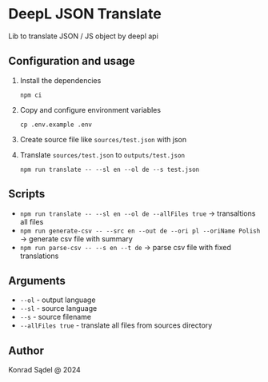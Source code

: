 # DeepL JSON Translate
Lib to translate JSON / JS object by deepl api

## Configuration and usage
1. Install the dependencies
    ```shell
    npm ci
    ```

1. Copy and configure environment variables
    ```shell
    cp .env.example .env
    ```

1. Create source file like `sources/test.json` with json

1. Translate `sources/test.json` to `outputs/test.json`
    ```shell
    npm run translate -- --sl en --ol de --s test.json
    ```

## Scripts
- `npm run translate -- --sl en --ol de --allFiles true` -> transaltions all files
- `npm run generate-csv -- --src en --out de --ori pl --oriName Polish` -> generate csv file with summary
- `npm run parse-csv -- --s en --t de` -> parse csv file with fixed translations

## Arguments
- `--ol` - output language
- `--sl` - source language
- `--s` - source filename
- `--allFiles true` - translate all files from sources directory

## Author
Konrad Sądel @ 2024
